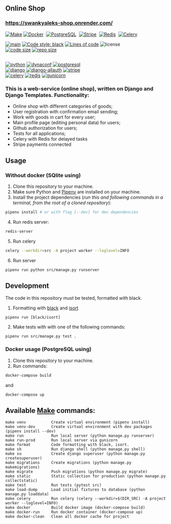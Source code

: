 ## Online Shop
### https://swankyaleks-shop.onrender.com/

[![Make](https://img.shields.io/badge/Make-%23008FBA.svg?style=for-the-badge&logo=gnu&logoColor=white)](https://www.gnu.org/software/make/)
[![Docker](https://img.shields.io/badge/docker-%230db7ed.svg?style=for-the-badge&logo=docker&logoColor=white)](https://www.docker.com/)&nbsp;
[![PostgreSQL](https://img.shields.io/badge/-PostgreSQL-blue?logo=postgresql&style=for-the-badge&logoColor=white)](https://postgresql.org)&nbsp;
[![Stripe](https://img.shields.io/badge/Stripe-626CD9?style=for-the-badge&logo=Stripe&logoColor=white)](https://stripe.com/)&nbsp;
[![Redis](https://img.shields.io/badge/redis-%23DD0031.svg?&style=for-the-badge&logo=redis&logoColor=white)](https://redis.io/)&nbsp;
[![Celery](https://img.shields.io/badge/celery-%2337814A.svg?&style=for-the-badge&logo=celery&logoColor=white)](https://docs.celeryq.dev/en/stable/)&nbsp;

[![main](https://github.com/swankyalex/Online-shop-django/actions/workflows/python-app.yml/badge.svg?branch=master)](https://github.com/swankyalex/Online-shop-django/actions)
[![Code style: black](https://img.shields.io/badge/code%20style-black-000000.svg)](https://github.com/psf/black)
[![Lines of code](https://img.shields.io/tokei/lines/github/swankyalex/Online-shop-django)](https://github.com/swankyalex/Online-shop-django/tree/master)
![license](https://img.shields.io/badge/license-Apache%202-blue)
<br>
[![code size](https://img.shields.io/github/languages/code-size/swankyalex/Online-shop-django)](./)
[![repo size](https://img.shields.io/github/repo-size/swankyalex/Online-shop-django)](./)
##
[![python](https://img.shields.io/github/pipenv/locked/python-version/swankyalex/Online-shop-django)](https://www.python.org/)
[![dynaconf](https://img.shields.io/github/pipenv/locked/dependency-version/swankyalex/Online-shop-django/dynaconf)](https://www.dynaconf.com/)
[![postgresql](https://img.shields.io/badge/PostgreSQL-15.1-blue)](https://postgresql.org)
<br>
[![django](https://img.shields.io/github/pipenv/locked/dependency-version/swankyalex/Online-shop-django/django)](https://www.djangoproject.com/)
[![django-allauth](https://img.shields.io/github/pipenv/locked/dependency-version/swankyalex/Online-shop-django/django-allauth)](https://django-allauth.readthedocs.io/en/latest/)
[![stripe](https://img.shields.io/github/pipenv/locked/dependency-version/swankyalex/Online-shop-django/stripe)](https://stripe.com/)
<br>
[![celery](https://img.shields.io/github/pipenv/locked/dependency-version/swankyalex/Online-shop-django/celery)](https://docs.celeryq.dev/en/stable/)
[![redis](https://img.shields.io/github/pipenv/locked/dependency-version/swankyalex/Online-shop-django/django-redis)](https://redis.io/)
[![gunicorn](https://img.shields.io/github/pipenv/locked/dependency-version/swankyalex/Online-shop-django/gunicorn)](https://gunicorn.org/)

### This is a web-service (online shop), written on Django and Django Templates. Functionality:
- Online shop with different categories of goods;
- User registration with confirmation email sending;
- Work with goods in cart for every user;
- Main profile page (editing personal data) for users;
- Github authorization for users;
- Tests for all applications;
- Celery with Redis for delayed tasks
- Stripe payments connected

## Usage
### Without docker (SQlite using)
1. Clone this repository to your machine.
2. Make sure Python and [Pipenv](https://pipenv.pypa.io/en/latest/) are installed on your machine.
3. Install the project dependencies (*run this and following commands in a terminal, from the root of a cloned repository*):
```sh
pipenv install # or with flag [--dev] for dev dependencies
```
4. Run redis server:
```sh
redis-server
```
5. Run celery
```sh
celery --workdir=src -A project worker --loglevel=INFO
```
6. Run server
```sh
pipenv run python src/manage.py runserver
```

## Development

The code in this repository must be tested, formatted with black.

1. Formatting with [black](https://black.readthedocs.io/en/stable/) and [isort](https://pycqa.github.io/isort/) 
```
pipenv run [black/isort]
```
2. Make tests with with one of the following commands:
```
pipenv run src/manage.py test .
```

### Docker usage (PostgreSQL using)
1. Clone this repository to your machine.
2. Run commands:
```sh
docker-compose build  
```
and
```sh
docker-compose up 
```

## Available [Make](https://www.gnu.org/software/make/) commands:

```
make venv           Сreate virtual environment (pipenv install)
make venv-dev       Сreate virtual environment with dev packages (pipenv install --dev)
make run            Run local server (python manage.py runserver)
make run-prod       Run local server via gunicorn
make format         Code formatting with black, isort.
make sh             Run django shell (python manage.py shell)
make su             Create django superuser (python manage.py createsuperuser)
make migrations     Create migrations (python manage.py makemigrations)
make migrate        Push migrations (python manage.py migrate)
make static         Static collection for production (python manage.py collectstatic)
make test           Run tests (pytest src)
make load-dump      Load initial fixtures to database (python manage.py loaddata)
make celery         Run celery (celery --workdir=$(DIR_SRC) -A project worker --loglevel=INFO)
make docker         Build docker image (docker-compose build)
make docker-run     Run docker container (docker-compose up)
make docker-clean   Clean all docker cache for project
```


